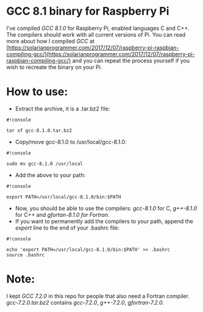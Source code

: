 # GCC 8.1 binary for Raspberry Pi #

I've compiled *GCC 8.1.0* for Raspberry Pi, enabled languages C and C++. The compilers should work with all current versions of Pi.
You can read more about how I compiled *GCC* at [https://solarianprogrammer.com/2017/12/07/raspberry-pi-raspbian-compiling-gcc/](https://solarianprogrammer.com/2017/12/07/raspberry-pi-raspbian-compiling-gcc/) and you can repeat the process yourself if you wish to recreate the binary on your Pi.

How to use:
===========

* Extract the archive, it is a .tar.bz2 file:
```
#!console

tar xf gcc-8.1.0.tar.bz2
```

* Copy/move gcc-8.1.0 to /usr/local/gcc-8.1.0:
```
#!console

sudo mv gcc-8.1.0 /usr/local
```

* Add the above to your path:
```
#!console

export PATH=/usr/local/gcc-8.1.0/bin:$PATH
```

* Now, you should be able to use the compilers: *gcc-8.1.0* for C, *g++-8.1.0* for C++ and *gfortan-8.1.0 for Fortran*.
* If you want to permanently add the compilers to your path, append the *export* line to the end of your .bashrc file:
```
#!console

echo 'export PATH=/usr/local/gcc-8.1.0/bin:$PATH' >> .bashrc
source .bashrc
```

Note:
=====

I kept *GCC 7.2.0* in this repo for people that also need a Fortran compiler. *gcc-7.2.0.tar.bz2* contains *gcc-7.2.0*, *g++-7.2.0*, *gfortran-7.2.0*.
